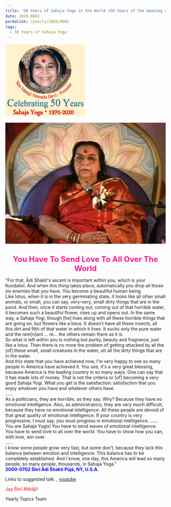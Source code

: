```yaml
---
title: '50 Years of Sahaja Yoga in the World (50 Years of the Opening of the Sahasrāra Chakra), Post 7'
date: 2020-0601
permalink: /yearly/2020/0601
tags:
  - 50 Years of Sahaja Yoga
---
```


<div style="text-align: left"><img src="/images/Celebrating50YearsSahajaYoga.png" width="250" /></div><br>

<div style="text-align: center"><img src="/images/image442.png" /></div>

<br>
<p style="color:DeepPink; text-align:center">
<font size="+2"><b>You Have To Send Love To All Over The World</b><br></font>
</p>

<p>
"For that, Ādi Śhakti's ascent is important within you, which is your Kuṇḍalinī. And when this thing takes place, automatically you drop all those six enemies that you have. You become a beautiful human being.<br>
Like lotus, when it is in the very germinating state, it looks like all other small animals, or small, you can say, very-very, small dirty things that are in the pond. And then, once it starts coming out, coming out of that horrible water, it becomes such a beautiful flower, rises up and opens out. In the same way, a Sahaja Yogi, though [he] lives along with all these horrible things that are going on, but flowers like a lotus. It doesn't have all these insects, all this dirt and filth of that water in which it lives. It sucks only the pure water and the rem[n]ant ... re... the others remain there as it is.<br>
So what is left within you is nothing but purity, beauty and fragrance, just like a lotus. Then there is no more the problem of getting attacked by all the [of] these small, small creatures in the water, uh all the dirty things that are in the water.<br> 
And this state that you have achieved now, I'm very happy to see so many people in America have achieved it. You see, it's a very great blessing, because America is the leading country in so many ways. One can say that it has made lots of money. That is not the criteria or [of] becoming a very good Sahaja Yogi. What you get is the satisfaction: satisfaction that you enjoy whatever you have and whatever others have.<br>
......<br>
As a politicians, they are horrible, as they say. Why? Because they have no emotional intelligence. Also, as administrators, they are very much difficult, because they have no emotional intelligence. All these people are devoid of that great quality of emotional intelligence. If your country is very progressive, I must say, you must progress in emotional intelligence. 
......<br>
You are Sahaja Yogis! You have to send waves of emotional intelligence. You have to send love to all over the world. You have to show how you can, with love, win over.<br>
......<br>
I know some people grow very fast, but some don't, because they lack this balance between emotion and intelligence. This balance has to be completely established. And I know, one day, this America will lead so many people, so many people, thousands, in Sahaja Yoga."<br>
<font color="blue"><b>2000-0702 Śhrī Ādi Śhakti Pūjā, NY, U.S.A.</b></font><br>
</p>

Links to suggested talk: <a href="https://vimeo.com/88508352"> </a>, <a href="https://www.youtube.com/watch?v=3vp_curGvnQ"> youtube</a><br>

<p style="color:red;">Jay Śhrī Mātājī!<br></p>

Yearly Topics Team